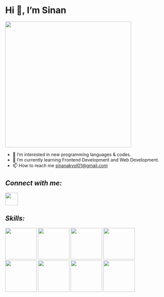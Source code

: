 # Hi 👋, I’m Sinan 
<img src="https://miro.medium.com/max/720/0*7Q3yvSIv_t0ioJ-Z.gif" width="400">

- 👀 I’m interested in new programming languages & codes.
- 🌱 I’m currently learning Frontend Development and Web Development.
- 📫 How to reach me [sinanakyol01@gmail.com](https://sinanakyol01@gmail.com)


## *Connect with me:*
<a href="https://www.linkedin.com/in/sinan-a-959412180/"><img src="https://user-images.githubusercontent.com/110792519/200197968-080d1891-4a00-4f72-87a1-3b6f8e214e0b.png" height="40"></a>




## *Skills:*
<div>
<img src="https://user-images.githubusercontent.com/110792519/200194080-cc9ad8e3-7ac8-4c85-b1e1-bb2feb947a68.png" height="100" >
<img src="https://user-images.githubusercontent.com/110792519/200194133-c56bc63c-47c1-48d9-a4e0-fee074fa29da.png" height="100" >
<img src="https://user-images.githubusercontent.com/110792519/200194139-ae237e35-d77c-4015-b67e-f86a573ece45.png" height="100" >
<img src="https://user-images.githubusercontent.com/110792519/200194148-5e6fadc4-b21a-4be0-89e1-c8bef50c6cf6.png" height="100" >
<img src="https://user-images.githubusercontent.com/110792519/200195597-98a9775e-a73d-4c90-aa86-635c1839771d.png" height="100" >
<img src="https://user-images.githubusercontent.com/110792519/200195581-8f8b7350-e5fa-4c75-92de-7f4b20dea889.png" height="100" >
<img src="https://user-images.githubusercontent.com/110792519/200194162-5531cf65-bc7b-4ee8-9362-8e3a85492709.png" height="100" >
<img src="https://avatars.githubusercontent.com/u/13142323?s=200&v=4" height="100" >
</div>

<!---
sinanakyol/sinanakyol is a ✨ special ✨ repository because its `README.md` (this file) appears on your GitHub profile.
You can click the Preview link to take a look at your changes.
--->
